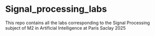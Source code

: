 # Signal_processing_labs
This repo contains all the labs corresponding to the Signal Processing subject of M2 in Artificial Intelligence at Paris Saclay 2025
